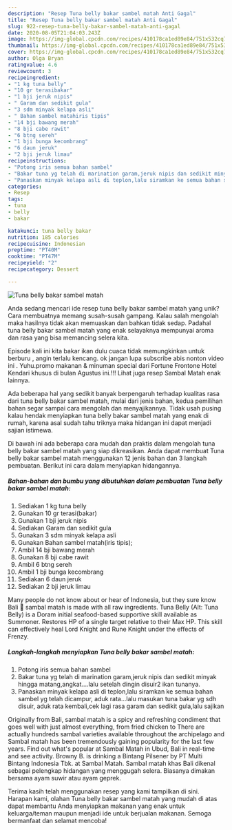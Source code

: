 ```yaml
---
description: "Resep Tuna belly bakar sambel matah Anti Gagal"
title: "Resep Tuna belly bakar sambel matah Anti Gagal"
slug: 922-resep-tuna-belly-bakar-sambel-matah-anti-gagal
date: 2020-08-05T21:04:03.243Z
image: https://img-global.cpcdn.com/recipes/410178ca1ed89e84/751x532cq70/tuna-belly-bakar-sambel-matah-foto-resep-utama.jpg
thumbnail: https://img-global.cpcdn.com/recipes/410178ca1ed89e84/751x532cq70/tuna-belly-bakar-sambel-matah-foto-resep-utama.jpg
cover: https://img-global.cpcdn.com/recipes/410178ca1ed89e84/751x532cq70/tuna-belly-bakar-sambel-matah-foto-resep-utama.jpg
author: Olga Bryan
ratingvalue: 4.6
reviewcount: 3
recipeingredient:
- "1 kg tuna belly"
- "10 gr terasibakar"
- "1 bji jeruk nipis"
- " Garam dan sedikit gula"
- "3 sdm minyak kelapa asli"
- " Bahan sambel matahiris tipis"
- "14 bji bawang merah"
- "8 bji cabe rawit"
- "6 btng sereh"
- "1 bji bunga kecombrang"
- "6 daun jeruk"
- "2 bji jeruk limau"
recipeinstructions:
- "Potong iris semua bahan sambel"
- "Bakar tuna yg telah di marination garam,jeruk nipis dan sedikit minyak hingga matang,angkat....lalu setelah dingin disuir2 ikan tunanya."
- "Panaskan minyak kelapa asli di teplon,lalu siramkan ke semua bahan sambel yg telah dicampur, aduk rata...lalu masukan tuna bakar yg sdh disuir, aduk rata kembali,cek lagi rasa garam dan sedikit gula,lalu sajikan"
categories:
- Resep
tags:
- tuna
- belly
- bakar

katakunci: tuna belly bakar 
nutrition: 185 calories
recipecuisine: Indonesian
preptime: "PT40M"
cooktime: "PT47M"
recipeyield: "2"
recipecategory: Dessert

---
```



![Tuna belly bakar sambel matah](https://img-global.cpcdn.com/recipes/410178ca1ed89e84/751x532cq70/tuna-belly-bakar-sambel-matah-foto-resep-utama.jpg)

Anda sedang mencari ide resep tuna belly bakar sambel matah yang unik? Cara membuatnya memang susah-susah gampang. Kalau salah mengolah maka hasilnya tidak akan memuaskan dan bahkan tidak sedap. Padahal tuna belly bakar sambel matah yang enak selayaknya mempunyai aroma dan rasa yang bisa memancing selera kita.

Episode kali ini kita bakar ikan dulu cuaca tidak memungkinkan untuk berburu , angin terlalu kencang. ok jangan lupa subscribe abis nonton video ini . Yuhu.promo makanan &amp; minuman special dari Fortune Frontone Hotel Kendari khusus di bulan Agustus ini.!!! Lihat juga resep Sambal Matah enak lainnya.

Ada beberapa hal yang sedikit banyak berpengaruh terhadap kualitas rasa dari tuna belly bakar sambel matah, mulai dari jenis bahan, kedua pemilihan bahan segar sampai cara mengolah dan menyajikannya. Tidak usah pusing kalau hendak menyiapkan tuna belly bakar sambel matah yang enak di rumah, karena asal sudah tahu triknya maka hidangan ini dapat menjadi sajian istimewa.


Di bawah ini ada beberapa cara mudah dan praktis dalam mengolah tuna belly bakar sambel matah yang siap dikreasikan. Anda dapat membuat Tuna belly bakar sambel matah menggunakan 12 jenis bahan dan 3 langkah pembuatan. Berikut ini cara dalam menyiapkan hidangannya.

<!--inarticleads1-->

##### Bahan-bahan dan bumbu yang dibutuhkan dalam pembuatan Tuna belly bakar sambel matah:

1. Sediakan 1 kg tuna belly
1. Gunakan 10 gr terasi(bakar)
1. Gunakan 1 bji jeruk nipis
1. Sediakan  Garam dan sedikit gula
1. Gunakan 3 sdm minyak kelapa asli
1. Gunakan  Bahan sambel matah(iris tipis);
1. Ambil 14 bji bawang merah
1. Gunakan 8 bji cabe rawit
1. Ambil 6 btng sereh
1. Ambil 1 bji bunga kecombrang
1. Sediakan 6 daun jeruk
1. Sediakan 2 bji jeruk limau


Many people do not know about or hear of Indonesia, but they sure know Bali 🙂 sambal matah is made with all raw ingredients. Tuna Belly (Alt: Tuna Belly) is a Doram initial seafood-based supportive skill available as Summoner. Restores HP of a single target relative to their Max HP. This skill can effectively heal Lord Knight and Rune Knight under the effects of Frenzy. 

<!--inarticleads2-->

##### Langkah-langkah menyiapkan Tuna belly bakar sambel matah:

1. Potong iris semua bahan sambel
1. Bakar tuna yg telah di marination garam,jeruk nipis dan sedikit minyak hingga matang,angkat....lalu setelah dingin disuir2 ikan tunanya.
1. Panaskan minyak kelapa asli di teplon,lalu siramkan ke semua bahan sambel yg telah dicampur, aduk rata...lalu masukan tuna bakar yg sdh disuir, aduk rata kembali,cek lagi rasa garam dan sedikit gula,lalu sajikan


Originally from Bali, sambal matah is a spicy and refreshing condiment that goes well with just almost everything, from fried chicken to There are actually hundreds sambal varieties available throughout the archipelago and Sambal matah has been tremendously gaining popularity for the last few years. Find out what&#39;s popular at Sambal Matah in Ubud, Bali in real-time and see activity. Browny B. is drinking a Bintang Pilsener by PT Multi Bintang Indonesia Tbk. at Sambal Matah. Sambal matah khas Bali dikenal sebagai pelengkap hidangan yang menggugah selera. Biasanya dimakan bersama ayam suwir atau ayam geprek. 

Terima kasih telah menggunakan resep yang kami tampilkan di sini. Harapan kami, olahan Tuna belly bakar sambel matah yang mudah di atas dapat membantu Anda menyiapkan makanan yang enak untuk keluarga/teman maupun menjadi ide untuk berjualan makanan. Semoga bermanfaat dan selamat mencoba!
